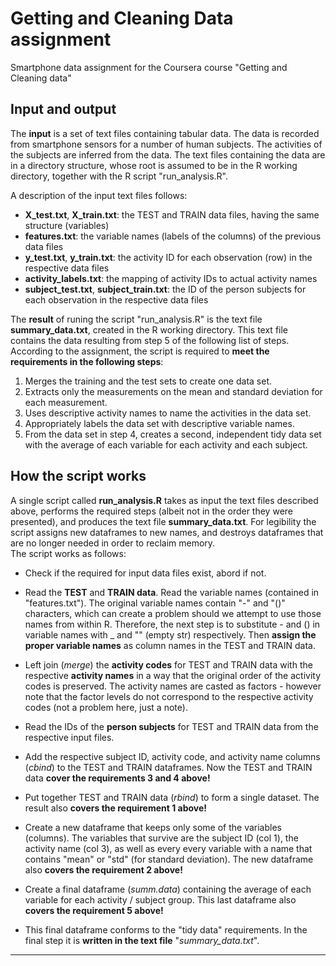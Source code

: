 # Getting and Cleaning Data assignment #
Smartphone data assignment for the Coursera course "Getting and Cleaning data"

## Input and output ##

The **input** is a set of text files containing tabular data. The data is recorded 
from smartphone sensors for a number of human subjects. The activities of the 
subjects are inferred from the data. The text files containing the data are in a directory structure, whose root is assumed to be in the R working directory, 
together with the R script "run\_analysis.R".

A description of the input text files follows:

 - **X\_test.txt**, **X\_train.txt**: the TEST and TRAIN data files, having the same
   structure (variables)
 - **features.txt**: the variable names (labels of the columns) of the previous data
   files
 - **y\_test.txt**, **y\_train.txt**: the activity ID for each observation (row) in 
   the respective data files
 - **activity\_labels.txt**: the mapping of activity IDs to actual activity names
 - **subject\_test.txt**, **subject\_train.txt**: the ID of the person subjects for 
   each observation in the respective data files

The **result** of runing the script "run\_analysis.R" is the text file
**summary\_data.txt**, created in the R working directory. This text file contains 
the data resulting from step 5 of the following list of steps. According to the
assignment, the script is required to **meet the requirements in the following 
steps**:

 1. Merges the training and the test sets to create one data set.
 2. Extracts only the measurements on the mean and standard deviation for each
    measurement. 
 3. Uses descriptive activity names to name the activities in the data set.
 4. Appropriately labels the data set with descriptive variable names. 
 5. From the data set in step 4, creates a second, independent tidy data set with the
    average of each variable for each activity and each subject.

## How the script works ##

A single script called **run\_analysis.R** takes as input the text files described 
above, performs the required steps (albeit not in the order they were presented), 
and produces the text file **summary\_data.txt**. For legibility the script assigns 
new dataframes to new names, and destroys dataframes that are no longer needed 
in order to reclaim memory.    
The script works as follows:

 - Check if the required for input data files exist, abord if not.

 - Read the **TEST** and **TRAIN data**. Read the variable names (contained in
   "features.txt"). The original variable names contain "-" and "()" characters, 
   which can create a problem should we attempt to use those names from within R.
   Therefore, the next step is to substitute \- and \(\) in variable names 
   with \_ and "" (empty str) respectively. Then **assign the proper variable names** 
   as column names in the TEST and TRAIN data.

 - Left join (*merge*) the **activity codes** for TEST and TRAIN data with the 
   respective **activity names** in a way that the original order of the activity codes 
   is preserved. The activity names are casted as factors - however note that the 
   factor levels do not correspond to the respective activity codes (not a problem 
   here, just a note).

 - Read the IDs of the **person subjects** for TEST and TRAIN data from the 
   respective input files.

 - Add the respective subject ID, activity code, and activity name columns 
   (*cbind*) to the TEST and TRAIN dataframes. Now the TEST and TRAIN data **cover 
   the requirements 3 and 4 above!**

 - Put together TEST and TRAIN data (*rbind*) to form a single dataset. The result 
   also **covers the requirement 1 above!**

 - Create a new dataframe that keeps only some of the variables (columns). The 
   variables that survive are the subject ID (col 1), the activity name (col 3), 
   as well as every every variable with a name that contains "mean" or "std" 
   (for standard deviation). The new dataframe also **covers the requirement 2 
   above!**

 - Create a final dataframe (*summ.data*) containing the average of each variable 
   for each activity / subject group. This last dataframe also **covers the 
   requirement 5 above!**

 - This final dataframe conforms to the "tidy data" requirements. In the final 
   step it is **written in the text file** "*summary\_data.txt*".

----------------------------------------
